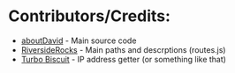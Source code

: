 # Contributors/Credits:

- [aboutDavid](https://blog.aboutdavid.me) - Main source code
- [RiversideRocks](https://riverside.rocks) - Main paths and descrptions (routes.js)
- [Turbo Biscuit](https://turbobiscuit.net) - IP address getter (or something like that)